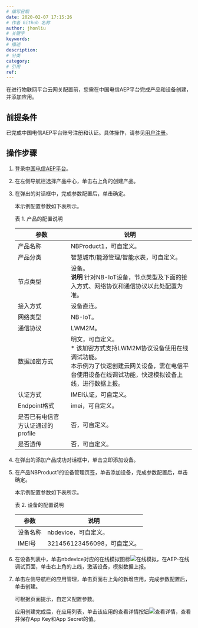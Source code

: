 ```yaml
---
# 编写日期
date: 2020-02-07 17:15:26
# 作者 Github 名称
author: jhonliu
# 关键字
keywords:
# 描述
description:
# 分类
category:
# 引用
ref:
---
```


在进行物联网平台云网关配置前，您需在中国电信AEP平台完成产品和设备创建，并添加应用。

## 前提条件

已完成中国电信AEP平台账号注册和认证。具体操作，请参见[用户注册](https://help.ctwing.cn/kuai-su-ru-men/ji-yu-zhong-guo-dian-xin-kai-fa-ban-duan-dao-duan-cheng-xu-yang-li/ping-tai-ru-zhu/yong-hu-zhu-ce.html)。

## 操作步骤

1.  登录[中国电信AEP平台](https://dm.ctwing.cn/#/productCenter/10095865/3/subscriptionTab?t=2000016872&ser=1&profile=1&productProtocol=3&tupIsProfile=1)。
2.  在左侧导航栏选择产品中心，单击右上角的创建产品。
3.  在弹出的对话框中，完成参数配置后，单击确定。
    
    本示例配置参数如下表所示。
    
    表 1. 产品的配置说明  
    
    | 参数 | 说明 |
    | --- | --- |
    | 产品名称 | NBProduct1，可自定义。 |
    | 产品分类 | 智慧城市/能源管理/智能水表，可自定义。 |
    | 节点类型 | 设备。<br> **说明** 针对NB-IoT设备，节点类型及下面的接入方式、网络协议和通信协议以此处配置为准。|
    | 接入方式 | 设备直连。 |
    | 网络类型 | NB-IoT。 |
    | 通信协议 | LWM2M。 |
    | 数据加密方式 | 明文，可自定义。<br> * 该加密方式支持LWM2M协议设备使用在线调试功能。<br> 本示例为了快速创建云网关设备，需在电信平台使用设备在线调试功能，快速模拟设备上线，进行数据上报。|
    | 认证方式 | IMEI认证，可自定义。 |
    | Endpoint格式 | imei，可自定义。 |
    | 是否已有电信官方认证通过的profile | 否，可自定义。 |
    | 是否透传 | 否，可自定义。 |
    
4.  在弹出的添加产品成功对话框中，单击立即添加设备。
5.  在产品NBProduct1的设备管理页签，单击添加设备，完成参数配置后，单击确定。
    
    本示例配置参数如下表所示。
    
    表 2. 设备的配置说明  
    
    | 参数 | 说明 |
    | --- | --- |
    | 设备名称 | nbdevice，可自定义。 |
    | IMEI号 | 321456123456098，可自定义。 |
    
6.  在设备列表中，单击nbdevice对应的在线模拟图标![在线模拟](https://static-aliyun-doc.oss-accelerate.aliyuncs.com/assets/img/zh-CN/7192155061/p181722.png)，在AEP-在线调试页面，单击右上角的上线，激活设备，模拟数据上报。
7.  单击左侧导航栏的应用管理，单击页面右上角的新增应用，完成参数配置后，单击创建。
    
    可根据页面提示，自定义配置参数。
    
    应用创建完成后，在应用列表，单击该应用的查看详情按钮![查看详情](https://static-aliyun-doc.oss-accelerate.aliyuncs.com/assets/img/zh-CN/9113155061/p182457.png)，查看并保存App Key和App Secret的值。

